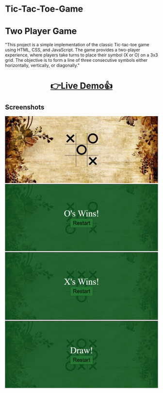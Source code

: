 # Tic-Tac-Toe-Game
# Two Player Game
"This project is a simple implementation of the classic Tic-tac-toe game using HTML, CSS, and JavaScript. The game provides a two-player experience, where players take turns to place their symbol (X or O) on a 3x3 grid. The objective is to form a line of three consecutive symbols either horizontally, vertically, or diagonally."

<h1 align="center">
  <a href="https://tic-tac-toe-arnnab.netlify.app">👉Live Demo👍</a>
</h1>

## Screenshots
![Screenshot 1](Screenshot_1.png)
![Screenshot 1](Screenshot_2.png)
![Screenshot 3](Screenshot_3.png)
![Screenshot 4](Screenshot_4.png)
